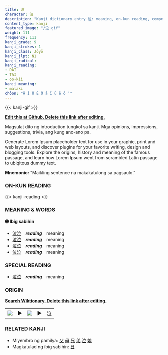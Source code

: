 ```yaml
---
title: 泣
character: 泣
description: "Kanji dictionary entry 泣: meaning, on-kun reading, compounds, origin, related kanji"
content_type: kanji
featured_image: "/泣.gif"
weight: 111
frequency: 111
kanji_grade: 9
kanji_strokes: 1
kanji_class: Jōyō
kanji_jlpt: N1
kanji_radical: 
kanji_reading: 
- DAI
- TAI
- oo-kii
kanji_meaning:
- malaki
chōon: "Ā Ī Ū Ē Ō ā ī ū ē ō ’"
---
```

[//]: # (Don't edit the line below. Kanji animated GIF code is automatically generated.)
{{< kanji-gif >}}

[//]: # (Edit below this line.)

**[Edit this at Github. Delete this link after editing.](https://github.com/tim0g/tim/tree/main/content/kanji/泣/index.md)**

Magsulat dito ng introduction tungkol sa kanji. Mga opinions, impressions, suggestions, trivia, ang kung ano-ano pa.

Generate Lorem Ipsum placeholder text for use in your graphic, print and web layouts, and discover plugins for your favorite writing, design and blogging tools. Explore the origins, history and meaning of the famous passage, and learn how Lorem Ipsum went from scrambled Latin passage to ubiqitous dummy text.
 
**Mnemonic:** "Maikling sentence na makakatulong sa pagsaulo."

### ON-KUN READING

[//]: # (Don't edit the line below. ON-KUN READING code is automatically generated.)
{{< kanji-reading >}}

### MEANING & WORDS

#### ➊ **Ibig sabihin**
  - [泣](../泣)[泣](../泣)　***reading***　meaning
  - [泣](../泣)[泣](../泣)　***reading***　meaning
  - [泣](../泣)[泣](../泣)　***reading***　meaning
  - [泣](../泣)[泣](../泣)　***reading***　meaning

### SPECIAL READING
  - [泣](../泣)[泣](../泣)　***reading***　meaning

### ORIGIN

**[Search Wiktionary. Delete this link after editing.](https://wiktionary.org/wiki/泣)**
<table class="kanji-table"><tr><td>
<img src="60px-泣-bronze.svg.png">
</td><td>▶</td><td>
<img src="60px-泣-oracle.svg.png">
</td><td>▶</td>
<td class="kanji-origin">泣</td>
</tr></table>

### RELATED KANJI
- Miyembro ng pamilya: [父](../父) [母](../母) [兄](../兄) [弟](../弟) [泣](../泣) [娘](../娘)
- Magkatulad ng ibig sabihin: [日](../日)
